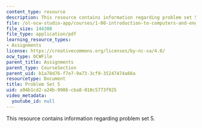 ```yaml
---
content_type: resource
description: This resource contains information regarding problem set 5.
file: /ol-ocw-studio-app/courses/1-00-introduction-to-computers-and-engineering-problem-solving-spring-2012/a94b1cd2a24b9986cba8010c5773f925_MIT1_00S12_PS_5.pdf
file_size: 144308
file_type: application/pdf
learning_resource_types:
- Assignments
license: https://creativecommons.org/licenses/by-nc-sa/4.0/
ocw_type: OCWFile
parent_title: Assignments
parent_type: CourseSection
parent_uid: b1a78d76-f7e7-9a73-3cf9-35247474a66a
resourcetype: Document
title: Problem Set 5
uid: a94b1cd2-a24b-9986-cba8-010c5773f925
video_metadata:
  youtube_id: null
---
```

This resource contains information regarding problem set 5.